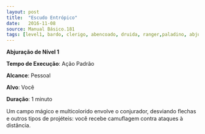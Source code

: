 ```yaml
---
layout: post
title:  "Escudo Entrópico"
date:   2016-11-08
source: Manual Básico.181
tags: [level1, bardo, clerigo, abencoado, druida, ranger,paladino, abjuracao, padrao, pessoal, voce, minuto]
---
```


**Abjuração de Nível 1**

**Tempo de Execução**: Ação Padrão

**Alcance**: Pessoal

**Alvo**: Você

**Duração**: 1 minuto


Um campo mágico e multicolorido envolve o conjurador, desviando ﬂechas e outros tipos de projéteis: você recebe camuﬂagem contra ataques à distância.
